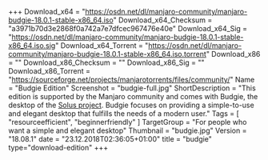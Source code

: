 +++
Download_x64 = "https://osdn.net/dl/manjaro-community/manjaro-budgie-18.0.1-stable-x86_64.iso"
Download_x64_Checksum = "a3971b70d3e2868f0a742a7e7dfcec967476e40e"
Download_x64_Sig = "https://osdn.net/dl/manjaro-community/manjaro-budgie-18.0.1-stable-x86_64.iso.sig"
Download_x64_Torrent = "https://osdn.net/dl/manjaro-community/manjaro-budgie-18.0.1-stable-x86_64.iso.torrent"
Download_x86 = ""
Download_x86_Checksum = ""
Download_x86_Sig = ""
Download_x86_Torrent = "https://sourceforge.net/projects/manjarotorrents/files/community/"
Name = "Budgie Edition"
Screenshot = "budgie-full.jpg"
ShortDescription = "This edition is supported by the Manjaro community and comes with Budgie, the desktop of the [Solus project](https://solus-project.com/). Budgie focuses on providing a simple-to-use and elegant desktop that fulfills the needs of a modern user."
Tags = [ "resourceefficient", "beginnerfriendly" ]
TargetGroup = "For people who want a simple and elegant desktop"
Thumbnail = "budgie.jpg"
Version = "18.08.1"
date = "23.12.2018T02:36:05+01:00"
title = "budgie"
type="download-edition"
+++

